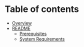 # Table of contents

* [Overview](README.md)
* [README](installingreflex/README.md)
  * [Prerequisites](installingreflex/prerequisites.md)
  * [System Requirements](installingreflex/systemrequirements.md)

